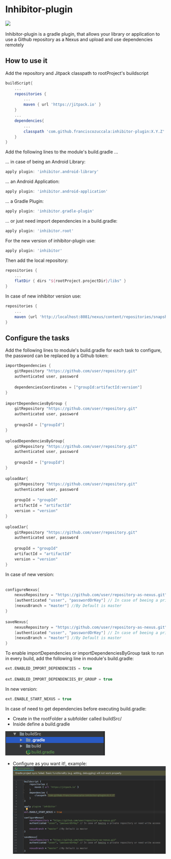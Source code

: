 # Inhibitor-plugin

[![](https://jitpack.io/v/franciscozuccala/inhibitor-plugin.svg)](https://jitpack.io/#franciscozuccala/inhibitor-plugin)

Inhibitor-plugin is a gradle plugin, that allows your library or application to use a Github repository
as a Nexus and upload and use dependencies remotely

## How to use it
Add the repository and Jitpack classpath to rootProject's buildscript
```gradle
buildScript{
    ...
    repositories {
        ...
        maven { url 'https://jitpack.io' }
    }
    ...
    dependencies{
        ...
        classpath 'com.github.franciscozuccala:inhibitor-plugin:X.Y.Z'
    }
}
```

Add the following lines to the module's build.gradle  ...

... in case of being an Android Library:
```gradle
apply plugin: 'inhibitor.android-library'
```

... an Android Application:
```gradle
apply plugin: 'inhibitor.android-application'
```

... a Gradle Plugin:
```gradle
apply plugin: 'inhibitor.gradle-plugin'
```

... or just need import dependencies in a build.gradle:
```gradle
apply plugin: 'inhibitor.root'
```

For the new version of inhibitor-plugin use:
```gradle
apply plugin: 'inhibitor'
```

Then add the local repository:
```gradle
repositories {
    ...
    flatDir { dirs "${rootProject.projectDir}/libs" }
}
```
In case of new inhibitor version use:
```gradle
repositories {
    ...
    maven {url 'http://localhost:8081/nexus/content/repositories/snapshots/'}
}
```

## Configure the tasks
Add the following lines to module's build.gradle for each task to configure, 
the password can be replaced by a Github token:

```gradle
importDependencies {
    gitRepository "https://github.com/user/repository.git"
    authenticated user, password

    dependenciesCoordinates = ["groupId:artifactId:version"]
}

importDependenciesByGroup {
    gitRepository "https://github.com/user/repository.git"
    authenticated user, password

    groupsId = ["groupId"]
}

uploadDependenciesByGroup{
    gitRepository "https://github.com/user/repository.git"
    authenticated user, password

    groupsId = ["groupId"]
}

uploadAar{
    gitRepository "https://github.com/user/repository.git"
    authenticated user, password

    groupId = "groupId"
    artifactId = "artifactId"
    version = "version"
}

uploadJar{
    gitRepository "https://github.com/user/repository.git"
    authenticated user, password

    groupId = "groupId"
    artifactId = "artifactId"
    version = "version"
}
```

In case of new version:
```gradle

configureNexus{
    nexusRepository = "https://github.com/user/repository-as-nexus.git"
    [authenticated "usser", "passwordOrKey"] // In case of beeing a private repository or need write access
    [nexusBranch = "master"] //By Default is master
}

saveNexus{
    nexusRepository = "https://github.com/user/repository-as-nexus.git"
    [authenticated "usser", "passwordOrKey"] // In case of beeing a private repository or need write access
    [nexusBranch = "master"] //By Default is master
}

```
To enable importDependencies or importDependenciesByGroup task to run in every build, add the following line
in module's build.gradle:
```gradle
ext.ENABLED_IMPORT_DEPENDENCIES = true

ext.ENABLED_IMPORT_DEPENDENCIES_BY_GROUP = true
```
In new version:
```gradle
ext.ENABLE_START_NEXUS = true
```
In case of need to get dependencies before executing build.gradle:
- Create in the rootFolder a subfolder called buildSrc/
- Inside define a build.gradle

![](docs/images/buildSrc-example.png?raw=true)
- Configure as you want it!, example:
![](docs/images/build.gradle-example.png?raw=true)

